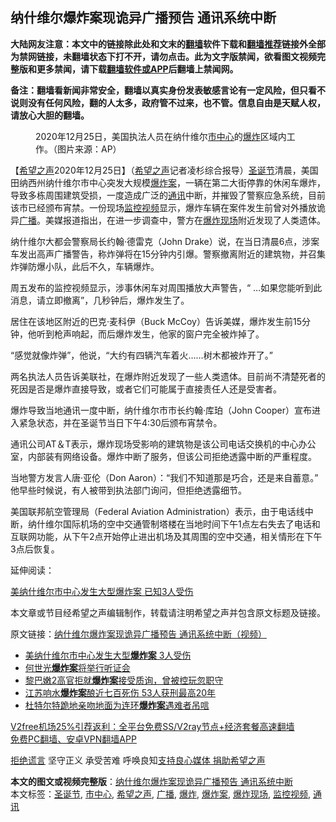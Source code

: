  <h2>纳什维尔爆炸案现诡异广播预告 通讯系统中断</h2> <p class="notice"><b>大陆网友注意：本文中的链接除此处和文末的<a href="https://github.com/bannedbook/fanqiang" >翻墙</a>软件下载和<a href="https://github.com/killgcd/justmysocks/blob/master/README.md">翻墙推荐</a>链接外全部为禁网链接，未翻墙状态下打不开，请勿点击。此为文字版禁闻，欲看图文视频完整版和更多禁闻，请下载<a href="https://github.com/bannedbook/fanqiang">翻墙软件或APP</a>后翻墙上禁闻网。</p><p>备注：翻墙看新闻非常安全，翻墙以真实身份发表敏感言论有一定风险，但只看不说则没有任何风险，翻的人太多，政府管不过来，也不管。信息自由是天赋人权，请放心大胆的翻墙。</b></p>  <div class="entry"> <figure><figcaption>2020年12月25日，美国执法人员在纳什维尔<a href="https://www.bannedbook.org/bnews/tag/%E5%B8%82%E4%B8%AD%E5%BF%83/" class="st_tag internal_tag" rel="tag" title="标签 市中心 下的日志">市中心</a>的<a href="https://www.bannedbook.org/bnews/tag/%e7%88%86%e7%82%b8/" class="st_tag internal_tag" rel="tag" title="标签 爆炸 下的日志">爆炸</a>区域内工作。（图片来源：AP）</figcaption></figure> <p>【<span class='wp_keywordlink_affiliate'><a href="https://www.soundofhope.org" title="希望之声" target="_blank">希望之声</a></span>2020年12月25日】（<a href="https://www.bannedbook.org/bnews/tag/%e5%b8%8c%e6%9c%9b%e4%b9%8b%e5%a3%b0/" class="st_tag internal_tag" rel="tag" title="标签 希望之声 下的日志">希望之声</a>记者凌杉综合报导）<a href="https://www.bannedbook.org/bnews/tag/%e5%9c%a3%e8%af%9e%e8%8a%82/" class="st_tag internal_tag" rel="tag" title="标签 圣诞节 下的日志">圣诞节</a>清晨，美国田纳西州纳什维尔市中心突发大规模<a href="https://www.bannedbook.org/bnews/tag/%e7%88%86%e7%82%b8%e6%a1%88/" class="st_tag internal_tag" rel="tag" title="标签 爆炸案 下的日志">爆炸案</a>，一辆在第二大街停靠的休闲车爆炸，导致多栋周围建筑受损，一度造成广泛的<a href="https://www.bannedbook.org/bnews/tag/%E9%80%9A%E8%AE%AF/" class="st_tag internal_tag" rel="tag" title="标签 通讯 下的日志">通讯</a>中断，并摧毁了警察应急系统，目前该市已经颁布宵禁。一份现场<a href="https://www.bannedbook.org/bnews/tag/%E7%9B%91%E6%8E%A7%E8%A7%86%E9%A2%91/" class="st_tag internal_tag" rel="tag" title="标签 监控视频 下的日志">监控视频</a>显示，爆炸车辆在案件发生前曾对外播放诡异<a href="https://www.bannedbook.org/bnews/tag/%E5%B9%BF%E6%92%AD/" class="st_tag internal_tag" rel="tag" title="标签 广播 下的日志">广播</a>。美媒报道指出，在进一步调查中，警方在<a href="https://www.bannedbook.org/bnews/tag/%E7%88%86%E7%82%B8%E7%8E%B0%E5%9C%BA/" class="st_tag internal_tag" rel="tag" title="标签 爆炸现场 下的日志">爆炸现场</a>附近发现了人类遗体。</p> <p>纳什维尔大都会警察局长约翰·德雷克（John Drake）说，在当日清晨6点，涉案车发出高声广播警告，称炸弹将在15分钟内引爆。警察撤离附近的建筑物，并召集炸弹防爆小队，此后不久，车辆爆炸。</p> <p>周五发布的监控视频显示，涉事休闲车对周围播放大声警告，“ &#8230;如果您能听到此消息，请立即撤离”，几秒钟后，爆炸发生了。</p> <p>居住在该地区附近的巴克·麦科伊（Buck McCoy）告诉美媒，爆炸发生前15分钟，他听到枪声响起，而后爆炸发生，他家的窗户完全被炸掉了。</p>  <p>“感觉就像炸弹”，他说，“大约有四辆汽车着火&#8230;&#8230;树木都被炸开了。”</p> <p></p> <p>两名执法人员告诉美联社，在爆炸附近发现了一些人类遗体。目前尚不清楚死者的死因是否是爆炸直接导致，或者它们可能属于直接责任人还是受害者。</p> <p>爆炸导致当地通讯一度中断，纳什维尔市市长约翰·库珀（John Cooper）宣布进入紧急状态，并在圣诞节当日下午4:30后颁布宵禁令。</p>  <p>通讯公司AT＆T表示，爆炸现场受影响的建筑物是该公司电话交换机的中心办公室，内部装有网络设备。爆炸中断了服务，但该公司拒绝透露中断的严重程度。</p> <p>当地警方发言人唐·亚伦（Don Aaron）：“我们不知道那是巧合，还是来自蓄意。” 他早些时候说，有人被带到执法部门询问，但拒绝透露细节。</p> <p>美国联邦航空管理局（Federal Aviation Administration）表示，由于电话线中断，纳什维尔国际机场的空中交通管制塔楼在当地时间下午1点左右失去了电话和互联网功能，从下午2点开始停止进出机场及其周围的空中交通，相关情形在下午3点后恢复。</p> <p></p>  <p>延伸阅读：</p> <p><a href="https://www.soundofhope.org/post/902317795">美纳什维尔市中心发生大型爆炸案 已知3人受伤</a></p> <p>本文章或节目经希望之声编辑制作，转载请注明希望之声并包含原文标题及链接。</p> <p>原文链接：<a class="src_link"  href="https://www.soundofhope.org/post/457300" target="_blank">纳什维尔爆炸案现诡异广播预告 通讯系统中断（视频）</a></p>  <ul class='op-related-articles' title='相关阅读'> <li><a href='https://www.bannedbook.org/bnews/comments/20201226/1455030.html' target='_blank'>美纳什维尔市中心发生大型<b>爆炸案</b> 3人受伤</a></li> <li><a href='https://www.bannedbook.org/bnews/renquan/20201219/1451158.html' target='_blank'>何世光<b>爆炸案</b>将举行听证会</a></li> <li><a href='https://www.bannedbook.org/bnews/baitai/20201217/1449684.html' target='_blank'>黎巴嫩2高官拒就<b>爆炸案</b>接受质询，曾被控玩忽职守</a></li> <li><a href='https://www.bannedbook.org/bnews/cbnews/20201201/1439808.html' target='_blank'>江苏响水<b>爆炸案</b>酿近七百死伤 53人获刑最高20年</a></li> <li><a href='https://www.bannedbook.org/bnews/baitai/20200831/1388561.html' target='_blank'>杜特尔特跪地亲吻地面为连环<b>爆炸案</b>遇难者吊唁</a></li> </ul> <p class="texttj"> <a href="https://www.bannedbook.org/forum23/topic22702.html" target="_blank">V2free机场25%引荐返利：全平台免费SS/V2ray节点+经济套餐高速翻墙</a><br/> <a href="https://github.com/bannedbook/fanqiang/wiki/%E7%A6%81%E9%97%BB%E7%BD%91%E5%AE%89%E5%8D%93%E7%BF%BB%E5%A2%99%E6%96%B0%E9%97%BBAPP" target="_blank">免费PC翻墙、安卓VPN翻墙APP</a></p><p><span class='wp_keywordlink'><a href="https://www.bannedbook.org/forum2/topic1584.html" title="《拒绝谎言》" target="_blank">拒绝谎言</a></span> 坚守正义 承受苦难 呼唤良知<a href="/page/donate">支持良心媒体 捐助希望之声</a></p><a name='sharetosocial'></a>       <div><b>本文的图文或视频完整版</b>：<a href='https://www.bannedbook.org/bnews/comments/20201226/1455181.html'>纳什维尔爆炸案现诡异广播预告 通讯系统中断</a></div>  </div><!--END ENTRY--> <div class="postfooter"> <div>本文标签：<a href="https://www.bannedbook.org/bnews/tag/%e5%9c%a3%e8%af%9e%e8%8a%82/" rel="tag">圣诞节</a>, <a href="https://www.bannedbook.org/bnews/tag/%E5%B8%82%E4%B8%AD%E5%BF%83/" rel="tag">市中心</a>, <a href="https://www.bannedbook.org/bnews/tag/%e5%b8%8c%e6%9c%9b%e4%b9%8b%e5%a3%b0/" rel="tag">希望之声</a>, <a href="https://www.bannedbook.org/bnews/tag/%E5%B9%BF%E6%92%AD/" rel="tag">广播</a>, <a href="https://www.bannedbook.org/bnews/tag/%e7%88%86%e7%82%b8/" rel="tag">爆炸</a>, <a href="https://www.bannedbook.org/bnews/tag/%e7%88%86%e7%82%b8%e6%a1%88/" rel="tag">爆炸案</a>, <a href="https://www.bannedbook.org/bnews/tag/%E7%88%86%E7%82%B8%E7%8E%B0%E5%9C%BA/" rel="tag">爆炸现场</a>, <a href="https://www.bannedbook.org/bnews/tag/%E7%9B%91%E6%8E%A7%E8%A7%86%E9%A2%91/" rel="tag">监控视频</a>, <a href="https://www.bannedbook.org/bnews/tag/%E9%80%9A%E8%AE%AF/" rel="tag">通讯</a></div>  </div><!--END POSTFOOTER--> 